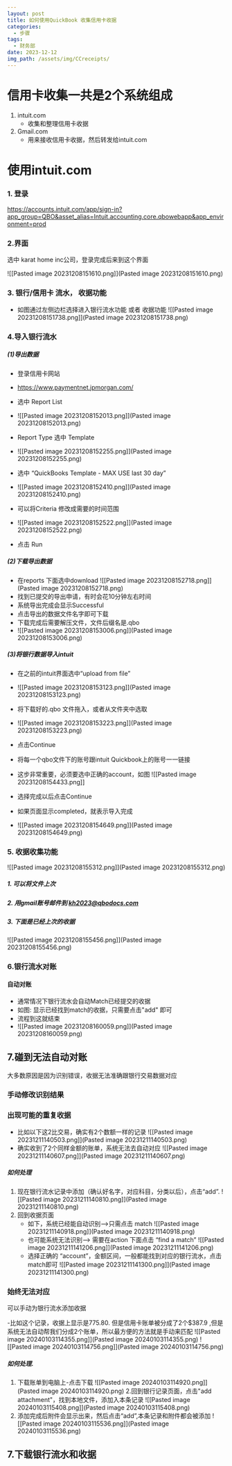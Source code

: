 ```yaml
---
layout: post
title: 如何使用QuickBook 收集信用卡收据
categories:
  - 步骤
tags:
  - 财务部
date: 2023-12-12
img_path: /assets/img/CCreceipts/
---
```



# 信用卡收集一共是2个系统组成

1. intuit.com
	- 收集和整理信用卡收据
1. Gmail.com
	- 用来接收信用卡收据，然后转发给intuit.com

# 使用intuit.com

### 1. 登录

https://accounts.intuit.com/app/sign-in?app_group=QBO&asset_alias=Intuit.accounting.core.qbowebapp&app_environment=prod


### 2.界面

选中 karat home inc公司，登录完成后来到这个界面

![[Pasted image 20231208151610.png]](Pasted image 20231208151610.png)


### 3. 银行/信用卡 流水， 收据功能

- 如图通过左侧边栏选择进入银行流水功能 或者 收据功能
![[Pasted image 20231208151738.png]](Pasted image 20231208151738.png)

### 4.导入银行流水

##### (1)导出数据

- 登录信用卡网站
- https://www.paymentnet.jpmorgan.com/
- 选中 Report List
- ![[Pasted image 20231208152013.png]](Pasted image 20231208152013.png)

- Report Type 选中 Template
- ![[Pasted image 20231208152255.png]](Pasted image 20231208152255.png)

- 选中 “QuickBooks Template - MAX USE last 30 day”
- ![[Pasted image 20231208152410.png]](Pasted image 20231208152410.png)

- 可以将Criteria 修改成需要的时间范围
- ![[Pasted image 20231208152522.png]](Pasted image 20231208152522.png)

- 点击 Run

##### (2)下载导出数据

- 在reports 下面选中download
![[Pasted image 20231208152718.png]](Pasted image 20231208152718.png)
- 找到已提交的导出申请，有时会花10分钟左右时间
- 系统导出完成会显示Successful
- 点击导出的数据文件名字即可下载
- 下载完成后需要解压文件，文件后缀名是.qbo
- ![[Pasted image 20231208153006.png]](Pasted image 20231208153006.png)
##### (3)将银行数据导入intuit

- 在之前的intuit界面选中“upload from file”
- ![[Pasted image 20231208153123.png]](Pasted image 20231208153123.png)

- 将下载好的.qbo 文件拖入，或者从文件夹中选取
- ![[Pasted image 20231208153223.png]](Pasted image 20231208153223.png)
- 点击Continue

- 将每一个qbo文件下的账号跟intuit Quickbook上的账号一一链接
- 这步非常重要，必须要选中正确的account，如图
![[Pasted image 20231208154433.png]]

- 选择完成以后点击Continue
- 如果页面显示completed，就表示导入完成
- ![[Pasted image 20231208154649.png]](Pasted image 20231208154649.png)


### 5. 收据收集功能


![[Pasted image 20231208155312.png]](Pasted image 20231208155312.png)

##### 1. 可以将文件上次
##### 2. 用gmail账号邮件到 kh2023@qbodocs.com
##### 3. 下面是已经上次的收据

![[Pasted image 20231208155456.png]](Pasted image 20231208155456.png)


### 6.银行流水对账

#### 自动对账
- 通常情况下银行流水会自动Match已经提交的收据
- 如图: 显示已经找到match的收据，只需要点击"add" 即可
- 流程到这就结束
- ![[Pasted image 20231208160059.png]](Pasted image 20231208160059.png)
## 7.碰到无法自动对账

大多数原因是因为识别错误，收据无法准确跟银行交易数据对应

### 手动修改识别结果

### 出现可能的重复收据

- 比如以下这2比交易，确实有2个数额一样的记录
 ![[Pasted image 20231211140503.png]](Pasted image 20231211140503.png)
- 确实收到了2个同样金额的账单，系统无法去自动对应
 ![[Pasted image 20231211140607.png]](Pasted image 20231211140607.png)
##### 如何处理

1. 现在银行流水记录中添加（确认好名字，对应科目，分类以后），点击“add”. 
 ![[Pasted image 20231211140810.png]](Pasted image 20231211140810.png)
3. 回到收据页面
	- 如下，系统已经能自动识别-->只需点击 match ![[Pasted image 20231211140918.png]](Pasted image 20231211140918.png)
	- 也可能系统无法识别--> 需要在action 下面点击 “find a match”
			 ![[Pasted image 20231211141206.png]](Pasted image 20231211141206.png)
	- 选择正确的 “account”，金额区间，一般都能找到对应的银行流水，点击match即可
	![[Pasted image 20231211141300.png]](Pasted image 20231211141300.png)
### 始终无法对应

可以手动为银行流水添加收据

-比如这个记录，收据上显示是775.80. 但是信用卡账单被分成了2个$387.9 ,但是系统无法自动帮我们分成2个账单，所以最方便的方法就是手动来匹配
![[Pasted image 20240103114355.png]](Pasted image 20240103114355.png)
![[Pasted image 20240103114756.png]](Pasted image 20240103114756.png)

##### 如何处理.

1. 下载账单到电脑上-点击下载
![[Pasted image 20240103114920.png]](Pasted image 20240103114920.png)
 2.回到银行记录页面，点击"add attachment"，找到本地文件，添加入本条记录
 ![[Pasted image 20240103115408.png]](Pasted image 20240103115408.png)
3. 添加完成后附件会显示出来，然后点击“add”,本条记录和附件都会被添加
 ![[Pasted image 20240103115536.png]](Pasted image 20240103115536.png)
## 7.下载银行流水和收据